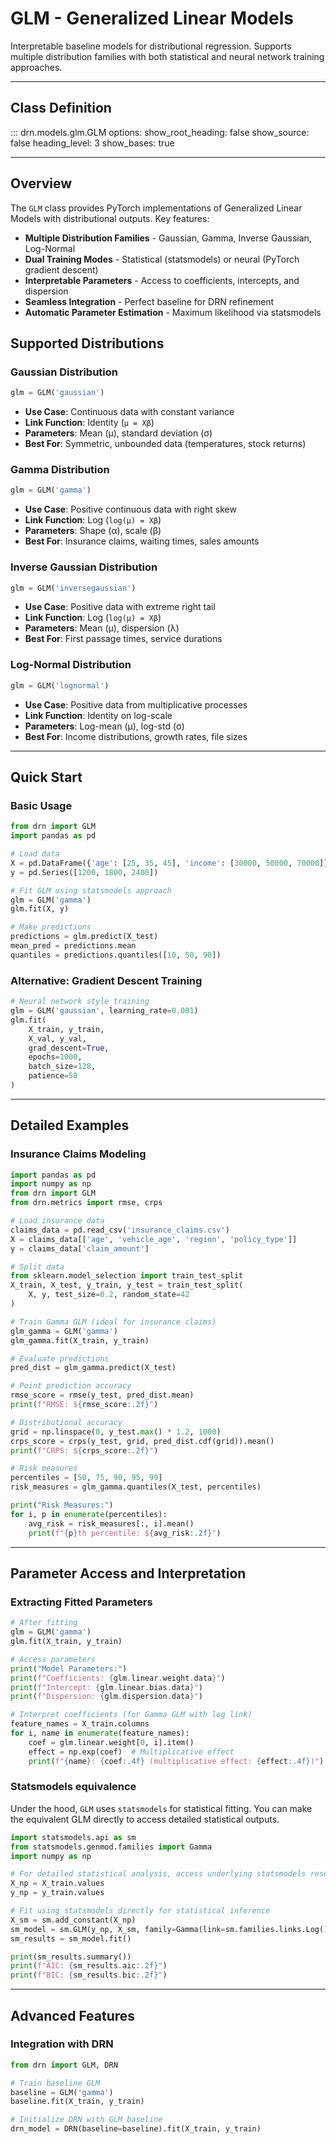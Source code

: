 # GLM - Generalized Linear Models

Interpretable baseline models for distributional regression. Supports multiple distribution families with both statistical and neural network training approaches.

---

## Class Definition

::: drn.models.glm.GLM
    options:
      show_root_heading: false
      show_source: false
      heading_level: 3
      show_bases: true

---

## Overview

The `GLM` class provides PyTorch implementations of Generalized Linear Models with distributional outputs. Key features:

- **Multiple Distribution Families** - Gaussian, Gamma, Inverse Gaussian, Log-Normal
- **Dual Training Modes** - Statistical (statsmodels) or neural (PyTorch gradient descent)
- **Interpretable Parameters** - Access to coefficients, intercepts, and dispersion
- **Seamless Integration** - Perfect baseline for DRN refinement
- **Automatic Parameter Estimation** - Maximum likelihood via statsmodels

## Supported Distributions

### Gaussian Distribution
```python
glm = GLM('gaussian')
```
- **Use Case**: Continuous data with constant variance
- **Link Function**: Identity (`μ = Xβ`)
- **Parameters**: Mean (μ), standard deviation (σ)
- **Best For**: Symmetric, unbounded data (temperatures, stock returns)

### Gamma Distribution  
```python
glm = GLM('gamma')
```
- **Use Case**: Positive continuous data with right skew
- **Link Function**: Log (`log(μ) = Xβ`)
- **Parameters**: Shape (α), scale (β)
- **Best For**: Insurance claims, waiting times, sales amounts

### Inverse Gaussian Distribution
```python
glm = GLM('inversegaussian')
```
- **Use Case**: Positive data with extreme right tail
- **Link Function**: Log (`log(μ) = Xβ`)
- **Parameters**: Mean (μ), dispersion (λ)
- **Best For**: First passage times, service durations

### Log-Normal Distribution
```python
glm = GLM('lognormal')
```
- **Use Case**: Positive data from multiplicative processes
- **Link Function**: Identity on log-scale
- **Parameters**: Log-mean (μ), log-std (σ)  
- **Best For**: Income distributions, growth rates, file sizes

---

## Quick Start

### Basic Usage
```python
from drn import GLM
import pandas as pd

# Load data
X = pd.DataFrame({'age': [25, 35, 45], 'income': [30000, 50000, 70000]})
y = pd.Series([1200, 1800, 2400])

# Fit GLM using statsmodels approach
glm = GLM('gamma')
glm.fit(X, y)

# Make predictions
predictions = glm.predict(X_test)
mean_pred = predictions.mean
quantiles = predictions.quantiles([10, 50, 90])
```

### Alternative: Gradient Descent Training
```python
# Neural network style training
glm = GLM('gaussian', learning_rate=0.001)
glm.fit(
    X_train, y_train,
    X_val, y_val,
    grad_descent=True,
    epochs=1000,
    batch_size=128,
    patience=50
)
```

---

## Detailed Examples

### Insurance Claims Modeling

```python
import pandas as pd
import numpy as np
from drn import GLM
from drn.metrics import rmse, crps

# Load insurance data
claims_data = pd.read_csv('insurance_claims.csv')
X = claims_data[['age', 'vehicle_age', 'region', 'policy_type']]
y = claims_data['claim_amount']

# Split data
from sklearn.model_selection import train_test_split
X_train, X_test, y_train, y_test = train_test_split(
    X, y, test_size=0.2, random_state=42
)

# Train Gamma GLM (ideal for insurance claims)
glm_gamma = GLM('gamma')
glm_gamma.fit(X_train, y_train)

# Evaluate predictions
pred_dist = glm_gamma.predict(X_test)

# Point prediction accuracy
rmse_score = rmse(y_test, pred_dist.mean)
print(f"RMSE: ${rmse_score:.2f}")

# Distributional accuracy
grid = np.linspace(0, y_test.max() * 1.2, 1000)
crps_score = crps(y_test, grid, pred_dist.cdf(grid)).mean()
print(f"CRPS: ${crps_score:.2f}")

# Risk measures
percentiles = [50, 75, 90, 95, 99]
risk_measures = glm_gamma.quantiles(X_test, percentiles)

print("Risk Measures:")
for i, p in enumerate(percentiles):
    avg_risk = risk_measures[:, i].mean()
    print(f"{p}th percentile: ${avg_risk:.2f}")
```

---

## Parameter Access and Interpretation

### Extracting Fitted Parameters

```python
# After fitting
glm = GLM('gamma')
glm.fit(X_train, y_train)

# Access parameters
print("Model Parameters:")
print(f"Coefficients: {glm.linear.weight.data}")
print(f"Intercept: {glm.linear.bias.data}")
print(f"Dispersion: {glm.dispersion.data}")

# Interpret coefficients (for Gamma GLM with log link)
feature_names = X_train.columns
for i, name in enumerate(feature_names):
    coef = glm.linear.weight[0, i].item()
    effect = np.exp(coef)  # Multiplicative effect
    print(f"{name}: {coef:.4f} (multiplicative effect: {effect:.4f})")
```

### Statsmodels equivalence

Under the hood, `GLM` uses `statsmodels` for statistical fitting.
You can make the equivalent GLM directly to access detailed statistical outputs.

```python
import statsmodels.api as sm
from statsmodels.genmod.families import Gamma
import numpy as np

# For detailed statistical analysis, access underlying statsmodels results
X_np = X_train.values
y_np = y_train.values

# Fit using statsmodels directly for statistical inference
X_sm = sm.add_constant(X_np)
sm_model = sm.GLM(y_np, X_sm, family=Gamma(link=sm.families.links.Log()))
sm_results = sm_model.fit()

print(sm_results.summary())
print(f"AIC: {sm_results.aic:.2f}")
print(f"BIC: {sm_results.bic:.2f}")
```

---

## Advanced Features

### Integration with DRN

```python
from drn import GLM, DRN

# Train baseline GLM
baseline = GLM('gamma')
baseline.fit(X_train, y_train)

# Initialize DRN with GLM baseline
drn_model = DRN(baseline=baseline).fit(X_train, y_train)
```
